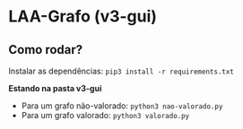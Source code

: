 # LAA-Grafo (v3-gui)
## Como rodar?
Instalar as dependências: `pip3 install -r requirements.txt`

<b> Estando na pasta v3-gui </b>

  * Para um grafo não-valorado: `python3 nao-valorado.py`
  * Para um grafo valorado: `python3 valorado.py`

